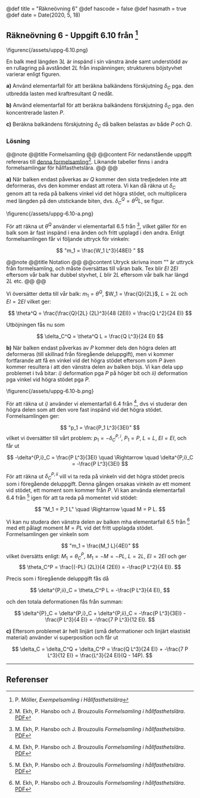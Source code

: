 @def title = "Räkneövning 6"
@def hascode = false
@def hasmath = true
@def date = Date(2020, 5, 18)

## Räkneövning 6 - Uppgift 6.10 från [^moller]

\figurenc{/assets/uppg-6.10.png}

En balk med längden $3L$ är inspänd i sin vänstra ände samt understödd av en rullagring på avståndet $2L$ från inspänningen; strukturens böjstyvhet varierar enligt figuren.

**a)** Använd elementarfall för att beräkna balkändens förskjutning $\delta_C$ pga. den utbredda lasten med kraftresultant $Q$ nedåt.

**b)** Använd elementarfall för att beräkna balkändens förskjutning $\delta_C$ pga. den koncentrerade lasten $P$.

**c)** Beräkna balkändens förskjutning $\delta_C$ då balken belastas av både $P$ och $Q$.

### Lösning

@@note @@title Formelsamling @@ @@content
För nedanstående uppgift refereras till [denna formelsamling](/assets/formelsamling.pdf)[^ekh]. Liknande tabeller finns i andra formelsamlingar för hållfasthetslära.
@@ @@

**a)** När balken endast påverkas av $Q$ kommer den sista tredjedelen inte att deformeras, dvs den kommer endast att rotera. Vi kan då räkna ut $\delta_C$ genom att ta reda på balkens vinkel vid det högra stödet, och multiplicera med längden på den utstickande biten, dvs. $\delta_C^Q = \theta^Q L$, se figur.

\figurenc{/assets/uppg-6.10-a.png}


För att räkna ut $\theta^Q$ använder vi elementarfall 6.5 från [^ekh], vilket gäller för en balk som är fast inspänd i ena änden och fritt upplagd i den andra. Enligt formelsamlingen får vi följande uttryck för vinkeln:

$$
"m_1 = \frac{W_1 L^3}{48EI} "
$$

@@note @@title Notation @@ @@content
Utryck skrivna inom "" är uttryck från formelsamling, och måste översättas till våran balk. Tex blir $EI$ $2EI$ eftersom vår balk har dubbel styvhet, $L$ blir $2L$ eftersom vår balk har längd $2L$ etc.
@@ @@

Vi översätter detta till vår balk: $m_1 = \theta^Q$, $W_1 = \frac{Q}{2L}$, $L = 2L$ och $EI = 2EI$ vilket ger:

$$
\theta^Q = \frac{\frac{Q}{2L} (2L)^3}{48 (2EI)} = \frac{Q L^2}{24 EI}
$$

Utböjningen fås nu som

$$
\delta_C^Q = \theta^Q L = \frac{Q L^3}{24 EI}
$$

**b)** När balken endast påverkas av $P$ kommer dels den högra delen att deformeras (till skillnad från föregående deluppgift), men vi kommer fortfarande att få en vinkel vid det högra stödet eftersom som $P$ även kommer resultera i att den vänstra delen av balken böjs. Vi kan dela upp problemet i två bitar: *i)* deformation pga $P$ på höger bit och *ii)* deformation pga vinkel vid högra stödet pga $P$.

\figurenc{/assets/uppg-6.10-b.png}

För att räkna ut *i)* använder vi elementarfall 6.4 från [^ekh], dvs vi studerar den högra delen som att den vore fast inspänd vid det högra stödet. Formelsamlingen ger:

$$
"p_1 = \frac{P_1 L^3}{3EI}"
$$
vilket vi översätter till vårt problem: $p_1 = -\delta^{P,i}_C$, $P_1 = P$, $L = L$, $EI=EI$, och får ut

$$
-\delta^{P,i}_C = \frac{P L^3}{3EI} \quad \Rightarrow \quad \delta^{P,i}_C = -\frac{P L^3}{3EI}
$$

För att räkna ut $\delta^{P,ii}_C$ vill vi ta reda på vinkeln vid det högra stödet precis som i föregående deluppgift. Denna gången orsakas vinkeln av ett moment vid stödet, ett moment som kommer från $P$. Vi kan använda elementarfall 6.4 från [^ekh] igen för att ta reda på momentet vid stödet:

$$
"M_1 = P_1 L" \quad \Rightarrow \quad M = P L.
$$

Vi kan nu studera den vänstra delen av balken mha elementarfall 6.5 från [^ekh] med ett pålagt moment $M = PL$ vid det fritt upplagda stödet. Formelsamlingen ger vinkeln som

$$
"m_1 = \frac{M_1 L}{4EI}"
$$
vilket översätts enligt: $M_1 = \theta_C^P$, $M_1 = -M = -PL$, $L = 2L$, $EI = 2EI$ och ger
$$
\theta_C^P = \frac{(-PL) (2L)}{4 (2EI)} = -\frac{P L^2}{4 EI}.
$$

Precis som i föregående deluppgift fås då

$$
\delta^{P,ii}_C = \theta_C^P L = -\frac{P L^3}{4 EI},
$$

och den totala deformationen fås från summan:

$$
\delta^{P}_C = \delta^{P,i}_C + \delta^{P,ii}_C = -\frac{P L^3}{3EI} - \frac{P L^3}{4 EI} = -\frac{7 P L^3}{12 EI}.
$$


**c)** Eftersom problemet är helt linjärt (små deformationer och linjärt elastiskt material) använder vi superposition och får ut

$$
\delta_C = \delta_C^Q + \delta_C^P = \frac{Q L^3}{24 EI} + -\frac{7 P L^3}{12 EI} = \frac{L^3}{24 EI}(Q - 14P).
$$


---

## Referenser

[^moller]: P. Möller, *Exempelsamling i Hållfasthetslära*
[^extra]: *Extra övningsexempel i hållfasthetslära för TME061*
[^ekh]: M. Ekh, P. Hansbo och J. Brouzoulis *Formelsamling i hållfasthetslära*. [PDF](/assets/formelsamling.pdf)
